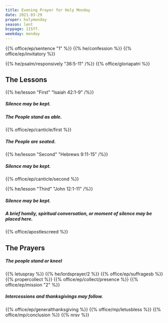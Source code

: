 ```yaml
---
title: Evening Prayer for Holy Monday
date: 2021-03-29
proper: holymonday
season: lent
bcppage: 115ff.
weekday: monday
---
```

{{% office/ep/sentence "1" %}}
{{% he/confession %}}
{{% office/ep/invitatory %}}

{{% he/psalm/responsively "36:5-11" /%}}
{{% office/gloriapatri %}}

## The Lessons
{{% he/lesson "First" "Isaiah 42:1-9" /%}}

##### Silence may be kept.
##### The People stand as able.
{{% office/ep/canticle/first %}}
##### The People are seated.

{{% he/lesson "Second"  "Hebrews 9:11-15" /%}}

##### Silence may be kept.
{{% office/ep/canticle/second %}}

{{% he/lesson "Third" "John 12:1-11" /%}}

##### Silence may be kept.
##### A brief homily, spiritual conversation, or moment of silence may be placed here.

{{% office/apostlescreed %}}

## The Prayers
##### The people stand or kneel
{{% letuspray %}}
{{% he/lordsprayer/2 %}}
{{% office/ep/suffragesb %}}
{{% propercollect %}}
{{% office/ep/collect/presence %}}
{{% office/ep/mission "2" %}}
##### Intercessions and thanksgivings may follow.

{{% office/ep/generalthanksgiving %}}
{{% office/mp/letusbless %}}
{{% office/mp/conclusion %}}
{{% nrsv %}}
